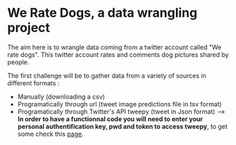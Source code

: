 # We Rate Dogs, a data wrangling project

The aim here is to wrangle data coming from a twitter account called "We rate dogs". This twitter account rates and comments dog pictures shared by people.

The first challenge will be to gather data from a variety of sources in different formats :
- Manually (downloading a csv)
- Programatically through url (tweet image predictions file in tsv format)
- Programatically through Twitter's API tweepy (tweet in Json format) --> **In order to have a functionnal code you will need to enter your personal authentification key, pwd and token to access tweepy**, to get some check this [page](https://developer.twitter.com/en/docs/developer-portal/overview).


